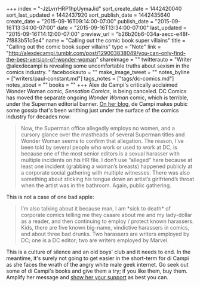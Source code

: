 +++
index = "-JzLvrrHRP1hpUymaJid"
sort_create_date = 1442420040
sort_last_updated = 1442437920
sort_publish_date = 1442435640
create_date = "2015-09-16T09:14:00-07:00"
publish_date = "2015-09-16T13:34:00-07:00"
date = "2015-09-16T13:34:00-07:00"
last_updated = "2015-09-16T14:12:00-07:00"
preview_url = "b26b20b6-034a-aecc-e48f-7f883b51c5e4"
name = "Calling out the comic book super villains"
title = "Calling out the comic book super villains"
type = "Note"
link = "http://alexdecampi.tumblr.com/post/129003838049/you-can-only-find-the-best-version-of-wonder-woman"
shareimage = ""
twitterauto = "Writer @alexdecampi is revealing some uncomfortable truths about sexism in the comics industry. "
facebookauto = ""
make_image_tweet = ""
notes_byline = ["writers/paul-constant.md"]
tags_notes = ["tags/dc-comics.md"]
notes_about = ""
books = ""
+++
Alex de Campi's critically acclaimed Wonder Woman comic, *Sensation Comics*, is being canceled. DC Comics has moved the separate ongoing *Wonder Woman* comic, which is terrible, under the Superman editorial banner. [On her blog](http://alexdecampi.tumblr.com/post/129003838049/you-can-only-find-the-best-version-of-wonder-woman), de Campi makes pubic some gossip that's been writhing just under the surface of the comics industry for decades now:

<blockquote>Now, the Superman office allegedly employs no women, and a cursory glance over the mastheads of several Superman titles and Wonder Woman seems to confirm that allegation. The reason, I’ve been told by several people who work or used to work at DC, is because one of the most senior editors is a sexual harasser with multiple incidents on his HR file. I don’t use “alleged” here because at least one incident (grabbing a woman’s breasts) happened publicly at a corporate social gathering with multiple witnesses. There was also something about sticking his tongue down an artist’s girlfriend’s throat when the artist was in the bathroom. Again, public gathering.</blockquote>

This is not a case of one bad apple:

<blockquote>I’m also talking about it because man, I am *sick to death* of corporate comics telling me they caaare about me and my lady-dollar as a reader, and then continuing to employ / protect known harassers. Kids, there are five known big-name, vindictive harassers in comics, and about three bad drunks. Two harassers are writers employed by DC; one is a DC editor; two are writers employed by Marvel.</blockquote>

This is a culture of silence and an old boys' club and it needs to end. In the meantime, it's surely not going to get easier in the short-term for di Campi as she faces the wrath of the angry white male geek internet. Go seek out some of di Campi's books and give them a try; if you like them, buy them. Amplify her message and [show her your support](https://twitter.com/alexdecampi) as best you can.